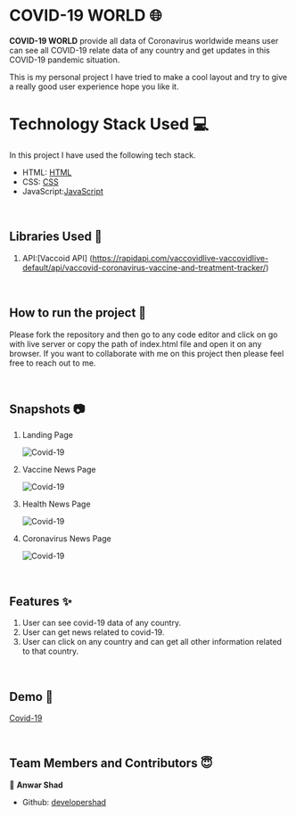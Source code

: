 # COVID-19 WORLD 🌐

**COVID-19 WORLD**  provide all data of Coronavirus worldwide means user can see all COVID-19 relate data of any country and get updates in this COVID-19 pandemic situation.

This is my personal project I have tried to make  a cool layout and try to give a really good user experience hope you like it.

# Technology Stack Used 💻

In this project I have used the following tech stack.

- HTML: [HTML](https://developer.mozilla.org/en-US/docs/Web/HTML)
- CSS: [CSS](https://developer.mozilla.org/en-US/docs/Web/CSS)
- JavaScript:[JavaScript](https://developer.mozilla.org/en-US/docs/Web/JavaScript)

<br>

## Libraries Used 🌟

1. API:[Vaccoid API] (https://rapidapi.com/vaccovidlive-vaccovidlive-default/api/vaccovid-coronavirus-vaccine-and-treatment-tracker/)

<br>

## How to run the project 📑

Please fork the repository and then go to any code editor and click on go with live server or copy the path of index.html file and open it on any browser. If you want to collaborate with me on this project then please feel free to reach out to me.

<br>

## Snapshots 📷

1. Landing Page

   ![Covid-19](https://github.com/developershad/COVID1-19/blob/develop/images/covid-19%20home.PNG)

2. Vaccine News Page

   ![Covid-19](https://github.com/developershad/COVID1-19/blob/develop/images/vaccine.PNG)

3. Health News Page

   ![Covid-19](https://github.com/developershad/COVID1-19/blob/develop/images/health%20news.PNG)

4. Coronavirus News Page

   ![Covid-19](https://github.com/developershad/COVID1-19/blob/develop/images/coronavvirus.PNG)

<br>

## Features ✨

1. User can see covid-19 data of any country.
2. User can get news related to covid-19.
3. User can click on any country and can get all other information related to that country.

<br>

## Demo 🎥

[Covid-19](https://covid-19world.netlify.app/index.html)

<br>

## Team Members and Contributors 😇

👤 **Anwar Shad**

- Github: [developershad](https://github.com/developershad)
